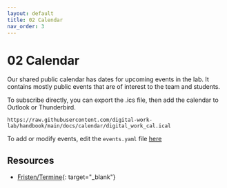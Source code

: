 ```yaml
---
layout: default
title: 02 Calendar
nav_order: 3
---
```


<!-- Add external CSS and JavaScript -->
<link rel="stylesheet" href="https://cdn.jsdelivr.net/npm/@event-calendar/build@3.7.2/event-calendar.min.css">
<link rel="stylesheet" href="calendar/calendar.css">
<script src="https://cdn.jsdelivr.net/npm/@event-calendar/build@3.7.2/event-calendar.min.js"></script>
<script src="https://cdnjs.cloudflare.com/ajax/libs/js-yaml/4.1.0/js-yaml.min.js"></script>
<script src="calendar/ics.js"></script>

# 02 Calendar

Our shared public calendar has dates for upcoming events in the lab.
It contains mostly public events that are of interest to the team and students.

<div id="ec"></div>
<script src="calendar/calendar.js"></script>
<!-- 
<iframe src="https://calendar.google.com/calendar/embed?src=32886c1c7f7b7e54aa97bd52173f7c811f1b9b8e519318e3f1bbfde98f856100%40group.calendar.google.com&ctz=Europe%2FBerlin" style="border: 0" width="100%" height="600" frameborder="0" scrolling="no"></iframe> -->

To subscribe directly, you can export the .ics file, then add the calendar to Outlook or Thunderbird.

```
https://raw.githubusercontent.com/digital-work-lab/handbook/main/docs/calendar/digital_work_cal.ical
```

To add or modify events, edit the `events.yaml` file [here](https://github.com/digital-work-lab/handbook/edit/main/docs/calendar/events.yaml)


## Resources

- [Fristen/Termine](https://www.uni-bamberg.de/studium/im-studium/studienorganisation/vorlesungszeiten/){: target="_blank"}
